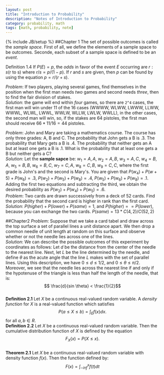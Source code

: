 ```yaml
---
layout: post
title: "Introduction to Probability"
description: "Notes of Introduction to Probability"  
category: probability, math  
tags: [math, probability, note]
---
```

{% include JB/setup %}
##Chapter 1
The set of possible outcomes is called the *sample space*. First of all, we define the elements of a sample space to be outcomes. Seconde, each subset of a sample space is defined to be an *event*.  

Definition 1.4 If $P(E) = p$, the *odds* in favor of the event $E$ occurring are $r:s$(r to s) where $r/s = p/(1-p)$. If $r$ and $s$ are given, then $p$ can be found by using the equation $p=r/(r+s)$.

*Problem*: If two players, playing several games, find themselves in the position when the first man needs *two* games and second needs *three*, then to find the fair division of stakes.  
*Solution*: the game will end within *four* games, so there are `2^4` cases, the first man will win under 11 of the 16 cases (WWWW, WLWW, LWWW, LLWW, WWWL, WLWL, LWWL, WWLW, WLLW, LWLW, WWLL), in the other cases, the second man will win, so, if the stakes are 64 pistoles, the first man should receive $66 \ast 11/16 = 44$ pistoles.  

*Problem*: John and Mary are taking a mathematics course. The course has only three grades: A, B and C. The probability that John gets a B is .3. The probability that Mary gets a B is .4. The probability that neither gets an A but at least one gets a B is .1. What is the probability that at least one gets a B but neither gets a C?  
*Solution*: Let the **sample sapce** be: $w_1 = {A, A}$, $w_2 = {A, B}$, $w_3 = {A, C}$, $w_4={B,A}$, $w_5={B,B}$, $w_6={B,C}$, $w_7={C,A}$, $w_8={C,B}$, $w_9={C,C}$, where the first grade is John's and the second is Mary's. You are given that $P(w_4)+P(w+5)+P(w_6)=.3$, $P(w_2)+P(w_5)+P(w_8)=.4$, $P(w_5)+P(w_6)+P(w_8)=.1$. Adding the first two equations and subtracting the third, we obtain the desired probability as $P(w_2)+P(w_4)+P(w_5)=.6$.  
*Problem*: Two cards are drawn successively from a deck of 52 cards. Find the probability that the second card is higher in rank than the first card.  
*Solution*: $P(higher)+P(lower)+P(same)=1$, and $P(higher) == P(lower)$, because you can exchange the two cards. $P(same) = 13*C(4,2)/C(52,2)$  

##Chapter2
*Problem*: Suppose that we take a card tabel and draw across the top surface a set of parallel lines a unit distance apart. We then drop a common needle of unit length at random on this surface and observe whether or not the needle lies across one of the lines.  
*Solution*: We can describe the possible outcomes of this experiment by coordinates as follows: Let $d$ be the distance from the center of the needle to the nearest line. Next, let $L$ be the line determined by the needle, and define $\theta$ as the acute angle that the line $L$ makes with the set of parallel lines. Using this description, we have $0 \leq d \leq 1/2$, and $0 \leq \theta \leq \pi/2$. Moreover, we see that the needle lies across the nearest line if and only if the hypotenuse of the triangle is less than half the length of the needle, that is: $$ \frac{d}{sin \theta} < \frac{1}{2}$$  
**Definition 2.1** Let $X$ be a continuous real-valued random variable. A *density function* for $X$ is a real-valued function which satisfies $$ P(a \leq X \leq b) = \int_E f(x) dx.$$ for all $a, b \in R$.  
**Definition 2.2** Let $X$ be a continuous real-valued random variable. Then the cumulative distribution function of $X$ is defined by the equation $$F_X(x) = P(X \leq x).$$  
**Theorem 2.1** Let $X$ be a continuous real-valued random variable with density function $f(x)$. Then the function defined by: $$F(x) = \int_{-inf}^{x} f(t)dt$$